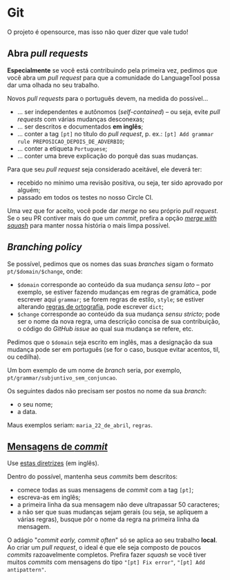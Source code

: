 # Git

O projeto é opensource, mas isso não quer dizer que vale tudo!

## Abra *pull requests*

**Especialmente** se você está contribuindo pela primeira vez, pedimos que você abra um *pull request* para que a comunidade do LanguageTool possa dar uma olhada no seu trabalho.

Novos *pull requests* para o português devem, na medida do possível...
- ... ser independentes e autônomos (*self-contained*) – ou seja, evite *pull requests* com várias mudanças desconexas;
- ... ser descritos e documentados **em inglês**;
- ... conter a tag `[pt]` no título do *pull request*, p. ex.: `[pt] Add grammar rule PREPOSICAO_DEPOIS_DE_ADVERBIO`;
- ... conter a etiqueta `Portuguese`;
- ... conter uma breve explicação do porquê das suas mudanças.

Para que seu *pull request* seja considerado aceitável, ele deverá ter:
- recebido no mínimo uma revisão positiva, ou seja, ter sido aprovado por alguém;
- passado em todos os testes no nosso Circle CI.

Uma vez que for aceito, você pode dar *merge* no seu próprio *pull request*. Se o seu PR contiver mais do que um *commit*, prefira a opção [*merge with squash*](https://docs.github.com/en/repositories/configuring-branches-and-merges-in-your-repository/configuring-pull-request-merges/about-merge-methods-on-github#squashing-your-merge-commits) para manter nossa história o mais limpa possível.

## *Branching policy*

Se possível, pedimos que os nomes das suas *branches* sigam o formato `pt/$domain/$change`, onde:
- `$domain` corresponde ao conteúdo da sua mudança *sensu lato* – por exemplo, se estiver fazendo mudanças em regras de gramática, pode escrever aqui `grammar`; se forem regras de estilo, `style`; se estiver alterando [regras de ortografia](/hunspell-support), pode escrever `dict`;
- `$change` corresponde ao conteúdo da sua mudança *sensu stricto*; pode ser o nome da nova regra, uma descrição concisa de sua contribuição, o código do *GitHub issue* ao qual sua mudança se refere, etc.

Pedimos que o `$domain` seja escrito em inglês, mas a designação da sua mudança pode ser em português (se for o caso, busque evitar acentos, til, ou cedilha).

Um bom exemplo de um nome de *branch* seria, por exemplo, `pt/grammar/subjuntivo_sem_conjuncao`.

Os seguintes dados não precisam ser postos no nome da sua *branch*:
- o seu nome;
- a data.

Maus exemplos seriam: `maria_22_de_abril`, `regras`.

## [Mensagens de *commit*](https://xkcd.com/1296/)

Use [estas diretrizes](https://cbea.ms/git-commit/) (em inglês).

Dentro do possível, mantenha seus *commits* bem descritos:
- comece todas as suas mensagens de *commit* com a tag `[pt]`;
- escreva-as em inglês;
- a primeira linha da sua mensagem não deve ultrapassar 50 caracteres;
- a não ser que suas mudanças sejam gerais (ou seja, se apliquem a várias regras), busque pôr o nome da regra na primeira linha da mensagem.

O adágio "*commit early, commit often*" só se aplica ao seu trabalho **local**. Ao criar um *pull request*, o ideal é que ele seja composto de poucos *commits* razoavelmente completos. Prefira fazer *squash* se você tiver muitos *commits* com mensagens do tipo `"[pt] Fix error"`, `"[pt] Add antipattern"`.
